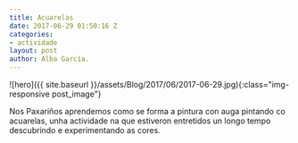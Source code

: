 ```yaml
---
title: Acuarelas
date: 2017-06-29 01:50:16 Z
categories:
- actividade
layout: post
author: Alba García.
---
```


![hero]({{ site.baseurl }}/assets/Blog/2017/06/2017-06-29.jpg){:class="img-responsive post_image"}
<br>

Nos Paxariños aprendemos como se forma a pintura con auga pintando co acuarelas, unha actividade na que estiveron entretidos un longo tempo descubrindo e experimentando as cores.
